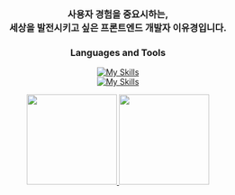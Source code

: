 <div align="center">
  
### 사용자 경험을 중요시하는, <br/> 세상을 발전시키고 싶은 프론트엔드 개발자 이유경입니다.

### Languages and Tools
[![My Skills](https://skillicons.dev/icons?i=js,ts,react,vite,html,css)](https://skillicons.dev)
<br>
[![My Skills](https://skillicons.dev/icons?i=cpp,python,java,figma,git)](https://skillicons.dev)

<div align="center">
  <a href="https://github.com/nunomi0">
    <img src="https://github-readme-stats.vercel.app/api?username=nunomi0&show_icons=true&theme=github_dark&hide_border=true&border_radius=10" height="160" />
  </a>
  <a href="https://solved.ac/nunomi0">
    <img src="http://mazassumnida.wtf/api/v2/generate_badge?boj=nunomi0" height="160" />
  </a>
</div>
